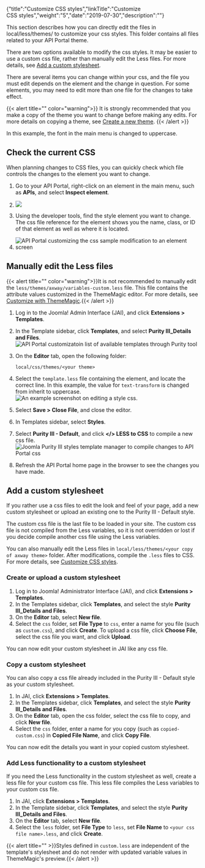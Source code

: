 {"title":"Customize CSS styles","linkTitle":"Customize CSS styles","weight":"5","date":"2019-07-30","description":""} 

This section describes how you can directly edit the files in local/less/themes/<your copy of axway theme> to customize your css styles. This folder contains all files related to your API Portal theme.

There are two options available to modify the css styles. It may be easier to use a custom css file, rather than manually edit the Less files. For more details, see [Add a custom stylesheet](add_custom_stylesheet.htm).

There are several items you can change within your css, and the file you must edit depends on the element and the change in question. For some elements, you may need to edit more than one file for the changes to take effect.

{{< alert title="" color="warning">}}
It is strongly recommended that you make a copy of the theme you want to change before making any edits. For more details on copying a theme, see [Create a new theme](themingCustomStyles.htm#Create).
{{< /alert >}}

In this example, the font in the main menu is changed to uppercase.

## Check the current CSS

When planning changes to CSS files, you can quickly check which file controls the changes to the element you want to change.

1.  Go to your API Portal, right-click on an element in the main menu, such as **APIs**, and select **Inspect element**.
2.  ![](/Images/APIPortal/cssselectelement.png)

3.  Using the developer tools, find the style element you want to change. The css file reference for the element shows you the name, class, or ID of that element as well as where it is located.
4.  ![API Portal customizing the css sample modification to an element screen](/Images/APIPortal/csssamplemod.png)

## Manually edit the Less files

{{< alert title="" color="warning">}}It is not recommended to manually edit the `less/themes/axway/variables-custom.less` file. This file contains the attribute values customized in the ThemeMagic editor. For more details, see [Customize with ThemeMagic](themingCustomStyles.htm).{{< /alert >}}

1. Log in to the Joomla! Admin Interface (JAI), and click **Extensions > Templates**.
1. In the Template sidebar, click **Templates**, and select **Purity III_Details and Files**.
![API Portal customizatoin list of available templates through Purity tool](/Images/APIPortal/customation_puritIII_detailsandfiles.png)
1. On the **Editor** tab, open the following folder:

    ```
    local/css/themes/<your theme>
    ```

1. Select the `template.less` file containing the element, and locate the correct line. In this example, the value for `text-transform` is changed from inherit to uppercase.
![An example screenshot on editing a style css.](/Images/APIPortal/cssjoomlasamplecodechange.png)
1. Select **Save > Close File**, and close the editor.
1. In Templates sidebar, select **Styles**.
1. Select **Purity III - Default**, and click **</> LESS to CSS** to compile a new css file.
![Joomla Purity III styles template manager to compile changes to API Portal css](/Images/APIPortal/csspuriistylesconfig.png)
1. Refresh the API Portal home page in the browser to see the changes you have made.

## Add a custom stylesheet

If you rather use a css files to edit the look and feel of your page, add a new custom stylesheet or upload an existing one to the Purity III - Default style.

The custom css file is the last file to be loaded in your site. The custom css file is not compiled from the Less variables, so it is not overridden or lost if you decide compile another css file using the Less variables.

You can also manually edit the Less files in `local/less/themes/<your copy of axway theme>` folder. After modifications, compile the `.less` files to CSS. For more details, see [Customize CSS styles](customize_css_styles.htm).

### Create or upload a custom stylesheet

1.  Log in to Joomla! Administrator Interface (JAI), and click **Extensions > Templates**.
2.  In the Templates sidebar, click **Templates**, and select the style **Purity III_Details and Files**.
3.  On the **Editor** tab, select **New file**.
4.  Select the `css` folder, set **File Type** to `css`, enter a name for you file (such as `custom.css`), and click **Create**. To upload a css file, click **Choose File**, select the css file you want, and click **Upload**.

You can now edit your custom stylesheet in JAI like any css file.

### Copy a custom stylesheet

You can also copy a css file already included in the Purity III - Default style as your custom stylesheet.

1.  In JAI, click **Extensions > Templates**.
2.  In the Templates sidebar, click **Templates**, and select the style **Purity III_Details and Files**.
3.  On the **Editor** tab, open the css folder, select the css file to copy, and click **New file**.
4.  Select the `css` folder, enter a name for you copy (such as `copied-custom.css`) in **Copied File Name**, and click **Copy File**.

You can now edit the details you want in your copied custom stylesheet.

### Add Less functionality to a custom stylesheet

If you need the Less functionality in the custom stylesheet as well, create a less file for your custom css file. This less file compiles the Less variables to your custom css file.

1.  In JAI, click **Extensions > Templates**.
2.  In the Template sidebar, click **Templates**, and select the style **Purity III_Details and Files**.
3.  On the **Editor** tab, select **New file**.
4.  Select the `less` folder, set **File Type** to `less`, set **File Name** to `<your css file name>.less`, and click **Create**.

{{< alert title="" >}}Styles defined in `custom.less` are independent of the template's stylesheet and do not render with updated variable values in ThemeMagic's preview.{{< /alert >}}
